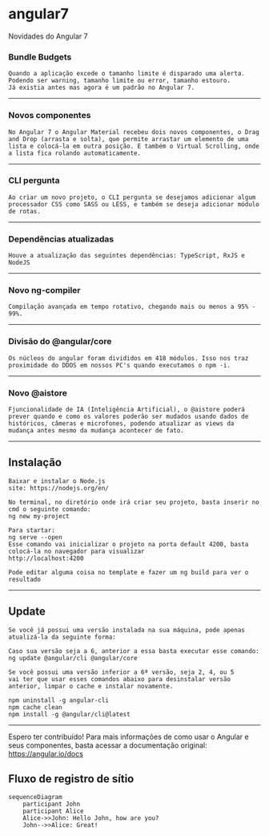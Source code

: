 # angular7
Novidades do Angular 7

### Bundle Budgets
```
Quando a aplicação excede o tamanho limite é disparado uma alerta. Podendo ser warning, tamanho limite ou error, tamanho estouro. 
Já existia antes mas agora é um padrão no Angular 7.
```
___
### Novos componentes
```
No Angular 7 o Angular Material recebeu dois novos componentes, o Drag and Drop (arrasta e solta), que permite arrastar um elemento de uma lista e colocá-la em outra posição. E também o Virtual Scrolling, onde a lista fica rolando automaticamente. 
```
___
### CLI pergunta
```
Ao criar um novo projeto, o CLI pergunta se desejamos adicionar algum processador CSS como SASS ou LESS, e também se deseja adicionar módulo de rotas.
```
___
### Dependências atualizadas
```
Houve a atualização das seguintes dependências: TypeScript, RxJS e NodeJS 
```
___
### Novo ng-compiler
```
Compilação avançada em tempo rotativo, chegando mais ou menos a 95% - 99%.
```
___
### Divisão do @angular/core
```
Os núcleos do angular foram divididos em 418 módulos. Isso nos traz proximidade do DDOS em nossos PC's quando executamos o npm -i. 
```
___
### Novo @aistore
```
Fjuncionalidade de IA (Inteligência Artificial), o @aistore poderá prever quando e como os valores poderão ser mudados usando dados de históricos, câmeras e microfones, podendo atualizar as views da mudança antes mesmo da mudança acontecer de fato. 
```
___
## Instalação 
```
Baixar e instalar o Node.js 
site: https://nodejs.org/en/

No terminal, no diretório onde irá criar seu projeto, basta inserir no cmd o seguinte comando: 
ng new my-project

Para startar: 
ng serve --open 
Esse comando vai inicializar o projeto na porta default 4200, basta colocá-la no navegador para visualizar
http://localhost:4200

Pode editar alguma coisa no template e fazer um ng build para ver o resultado

```
___
## Update 
```
Se você já possui uma versão instalada na sua máquina, pode apenas atualizá-la da seguinte forma:

Caso sua versão seja a 6, anterior a essa basta executar esse comando:
ng update @angular/cli @angular/core

Se você possui uma versão inferior a 6ª versão, seja 2, 4, ou 5
vai ter que usar esses comandos abaixo para desinstalar versão anterior, limpar o cache e instalar novamente.

npm uninstall -g angular-cli
npm cache clean 
npm install -g @angular/cli@latest

```
___
Espero ter contribuído!
Para mais informações de como usar o Angular e seus componentes, basta acessar a documentação original: https://angular.io/docs

## Fluxo de registro de sítio
```mermaid
sequenceDiagram
    participant John
    participant Alice
    Alice->>John: Hello John, how are you?
    John-->>Alice: Great!
```